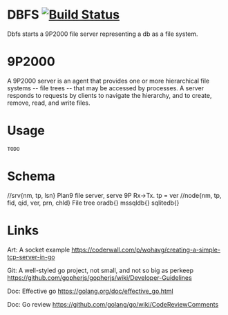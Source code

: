 # DBFS [![Build Status](https://travis-ci.org/egor7/dbfs.svg?branch=master)](https://travis-ci.org/egor7/dbfs)

Dbfs starts a 9P2000 file server representing a db as a file system.

# 9P2000

A 9P2000 server is an agent that provides one or more hierarchical
file systems -- file trees -- that may be accessed by processes. A
server responds to requests by clients to navigate the hierarchy, and
to create, remove, read, and write files.

# Usage

    TODO

# Schema
//srv{nm, tp, lsn} Plan9 file server, serve 9P Rx->Tx. tp = ver
//node{nm, tp, fid, qid, ver, prn, chld} File tree
oradb{}
mssqldb{}
sqlitedb{}

# Links
Art: A socket example
https://coderwall.com/p/wohavg/creating-a-simple-tcp-server-in-go

Git: A well-styled go project, not small, and not so big as perkeep
https://github.com/gopherjs/gopherjs/wiki/Developer-Guidelines

Doc: Effective go
https://golang.org/doc/effective_go.html

Doc: Go review
https://github.com/golang/go/wiki/CodeReviewComments
